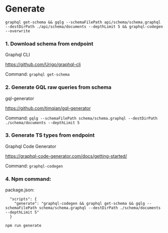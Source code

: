 # Generate

`graphql get-schema && gqlg --schemaFilePath api/schema/schema.graphql --destDirPath ./api/schema/documents --depthLimit 5 && graphql-codegen --overwrite`

### 1. Download schema from endpoint
Graphql CLI

https://github.com/Urigo/graphql-cli

Command: ``graphql get-schema``

### 2. Generate GQL raw queries from schema
gql-generator

https://github.com/timqian/gql-generator

Command: ``gqlg --schemaFilePath schema/schema.graphql --destDirPath ./schema/documents --depthLimit 5``

### 3. Generate TS types from endpoint
Graphql Code Generator

https://graphql-code-generator.com/docs/getting-started/

Command: ``graphql-codegen``

### 4. Npm command: 

package.json:
```
  "scripts": {
    "generate": "graphql-codegen && graphql get-schema && gqlg --schemaFilePath schema/schema.graphql --destDirPath ./schema/documents --depthLimit 5"
  }
```

``npm run generate``

